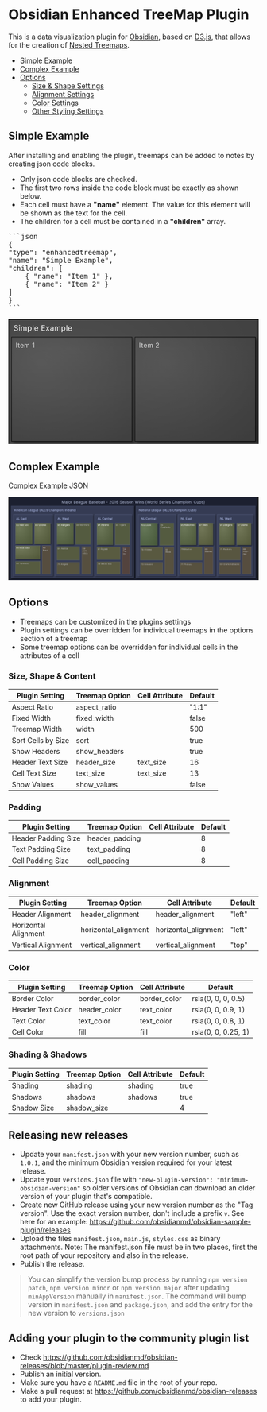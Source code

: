 # Obsidian Enhanced TreeMap Plugin

This is a data visualization plugin for [Obsidian](https://obsidian.md), based on [D3.js](https://d3js.org), that allows for the creation of [Nested Treemaps](https://observablehq.com/@d3/nested-treemap).

- [Simple Example](#simple-example)
- [Complex Example](#complex-example)
- [Options](#options)
    - [Size & Shape Settings](#size--shape-settings)
    - [Alignment Settings](#alignment-settings)
    - [Color Settings](#color-settings)
    - [Other Styling Settings](#other-styling-settings)

## Simple Example

After installing and enabling the plugin, treemaps can be added to notes by creating json code blocks.
- Only json code blocks are checked.
- The first two rows inside the code block must be exactly as shown below.
- Each cell must have a **"name"** element. The value for this element will be shown as the text for the cell.
- The children for a cell must be contained in a **"children"** array.

<pre>
```json
{
"type": "enhancedtreemap",
"name": "Simple Example",
"children": [
    { "name": "Item 1" },
    { "name": "Item 2" }
]
}
```
</pre>

![Simple Example Image](./examples/Simple-Example.png)

## Complex Example

[Complex Example JSON](examples/Complex-Example.md)

![Complex Example Image](./examples/Complex-Example.png)

## Options

- Treemaps can be customized in the plugins settings
- Plugin settings can be overridden for individual treemaps in the options section of a treemap
- Some treemap options can be overridden for individual cells in the attributes of a cell

### Size, Shape & Content

| Plugin Setting      | Treemap Option | Cell Attribute | Default |
| --------------      | -------------- | -------------- | ------- |
| Aspect Ratio        | aspect_ratio   |                | "1:1"   |
| Fixed Width         | fixed_width    |                | false   |
| Treemap Width       | width          |                | 500     |
| Sort Cells by Size  | sort           |                | true    |
| Show Headers        | show_headers   |                | true    |
| Header Text Size    | header_size    | text_size      | 16      |
| Cell Text Size      | text_size      | text_size      | 13      |
| Show Values         | show_values    |                | false   |

### Padding

| Plugin Setting      | Treemap Option | Cell Attribute | Default |
| --------------      | -------------- | -------------- | ------- |
| Header Padding Size | header_padding |                | 8       |
| Text Padding Size   | text_padding   |                | 8       |
| Cell Padding Size   | cell_padding   |                | 8       |


### Alignment

| Plugin Setting       | Treemap Option       | Cell Attribute       | Default |
| --------------       | --------------       | --------------       | ------- |
| Header Alignment     | header_alignment     | header_alignment     | "left"  |
| Horizontal Alignment | horizontal_alignment | horizontal_alignment | "left"  |
| Vertical Alignment   | vertical_alignment   | vertical_alignment   | "top"   |

### Color

| Plugin Setting    | Treemap Option | Cell Attribute | Default             |
| --------------    | -------------- | -------------- | -------             |
| Border Color      | border_color   | border_color   | rsla(0, 0, 0, 0.5)  |
| Header Text Color | header_color   | text_color     | rsla(0, 0, 0.9, 1)  |
| Text Color        | text_color     | text_color     | rsla(0, 0, 0.8, 1)  |
| Cell Color        | fill           | fill           | rsla(0, 0, 0.25, 1) |

### Shading & Shadows

| Plugin Setting   | Treemap Option | Cell Attribute | Default |
| --------------   | -------------- | -------------- | ------- |
| Shading          | shading        | shading        | true    |
| Shadows          | shadows        | shadows        | true    |
| Shadow Size      | shadow_size    |                | 4       |

## Releasing new releases

- Update your `manifest.json` with your new version number, such as `1.0.1`, and the minimum Obsidian version required for your latest release.
- Update your `versions.json` file with `"new-plugin-version": "minimum-obsidian-version"` so older versions of Obsidian can download an older version of your plugin that's compatible.
- Create new GitHub release using your new version number as the "Tag version". Use the exact version number, don't include a prefix `v`. See here for an example: https://github.com/obsidianmd/obsidian-sample-plugin/releases
- Upload the files `manifest.json`, `main.js`, `styles.css` as binary attachments. Note: The manifest.json file must be in two places, first the root path of your repository and also in the release.
- Publish the release.

> You can simplify the version bump process by running `npm version patch`, `npm version minor` or `npm version major` after updating `minAppVersion` manually in `manifest.json`.
> The command will bump version in `manifest.json` and `package.json`, and add the entry for the new version to `versions.json`

## Adding your plugin to the community plugin list

- Check https://github.com/obsidianmd/obsidian-releases/blob/master/plugin-review.md
- Publish an initial version.
- Make sure you have a `README.md` file in the root of your repo.
- Make a pull request at https://github.com/obsidianmd/obsidian-releases to add your plugin.

